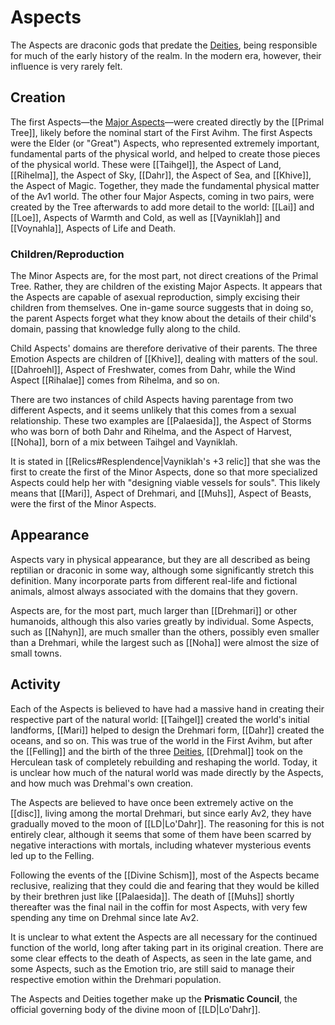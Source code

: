# Aspects

The Aspects are draconic gods that predate the [Deities](/Lore/Higher_Beings/Deities/), being responsible for much of the early history of the realm. In the modern era, however, their influence is very rarely felt.

## Creation

The first Aspects—the [Major Aspects](/Lore/Higher_Beings/Aspects/Major_Aspects/)—were created directly by the [[Primal Tree]], likely before the nominal start of the First Avihm. The first Aspects were the Elder (or "Great") Aspects, who represented extremely important, fundamental parts of the physical world, and helped to create those pieces of the physical world. These were [[Taihgel]], the Aspect of Land, [[Rihelma]], the Aspect of Sky, [[Dahr]], the Aspect of Sea, and [[Khive]], the Aspect of Magic. Together, they made the fundamental physical matter of the Av1 world. The other four Major Aspects, coming in two pairs, were created by the Tree afterwards to add more detail to the world: [[Lai]] and [[Loe]], Aspects of Warmth and Cold, as well as [[Vayniklah]] and [[Voynahla]], Aspects of Life and Death.

### Children/Reproduction

The Minor Aspects are, for the most part, not direct creations of the Primal Tree. Rather, they are children of the existing Major Aspects. It appears that the Aspects are capable of asexual reproduction, simply excising their children from themselves. One in-game source suggests that in doing so, the parent Aspects forget what they know about the details of their child's domain, passing that knowledge fully along to the child.

Child Aspects' domains are therefore derivative of their parents. The three Emotion Aspects are children of [[Khive]], dealing with matters of the soul. [[Dahroehl]], Aspect of Freshwater, comes from Dahr, while the Wind Aspect [[Rihalae]] comes from Rihelma, and so on.

There are two instances of child Aspects having parentage from two different Aspects, and it seems unlikely that this comes from a sexual relationship. These two examples are [[Palaesida]], the Aspect of Storms who was born of both Dahr and Rihelma, and the Aspect of Harvest, [[Noha]], born of a mix between Taihgel and Vayniklah.

It is stated in [[Relics#Resplendence|Vayniklah's +3 relic]] that she was the first to create the first of the Minor Aspects, done so that more specialized Aspects could help her with "designing viable vessels for souls". This likely means that [[Mari]], Aspect of Drehmari, and [[Muhs]], Aspect of Beasts, were the first of the Minor Aspects.

## Appearance

Aspects vary in physical appearance, but they are all described as being reptilian or draconic in some way, although some significantly stretch this definition. Many incorporate parts from different real-life and fictional animals, almost always associated with the domains that they govern.

Aspects are, for the most part, much larger than [[Drehmari]] or other humanoids, although this also varies greatly by individual. Some Aspects, such as [[Nahyn]], are much smaller than the others, possibly even smaller than a Drehmari, while the largest such as [[Noha]] were almost the size of small towns. 

## Activity

Each of the Aspects is believed to have had a massive hand in creating their respective part of the natural world: [[Taihgel]] created the world's initial landforms, [[Mari]] helped to design the Drehmari form, [[Dahr]] created the oceans, and so on. This was true of the world in the First Avihm, but after the [[Felling]] and the birth of the three [Deities](/Lore/Higher_Beings/Deities/), [[Drehmal]] took on the Herculean task of completely rebuilding and reshaping the world. Today, it is unclear how much of the natural world was made directly by the Aspects, and how much was Drehmal's own creation.

The Aspects are believed to have once been extremely active on the [[disc]], living among the mortal Drehmari, but since early Av2, they have gradually moved to the moon of [[LD|Lo'Dahr]]. The reasoning for this is not entirely clear, although it seems that some of them have been scarred by negative interactions with mortals, including whatever mysterious events led up to the Felling.

Following the events of the [[Divine Schism]], most of the Aspects became reclusive, realizing that they could die and fearing that they would be killed by their brethren just like [[Palaesida]]. The death of [[Muhs]] shortly thereafter was the final nail in the coffin for most Aspects, with very few spending any time on Drehmal since late Av2. 

It is unclear to what extent the Aspects are all necessary for the continued function of the world, long after taking part in its original creation. There are some clear effects to the death of Aspects, as seen in the late game, and some Aspects, such as the Emotion trio, are still said to manage their respective emotion within the Drehmari population.

The Aspects and Deities together make up the **Prismatic Council**, the official governing body of the divine moon of [[LD|Lo'Dahr]].
